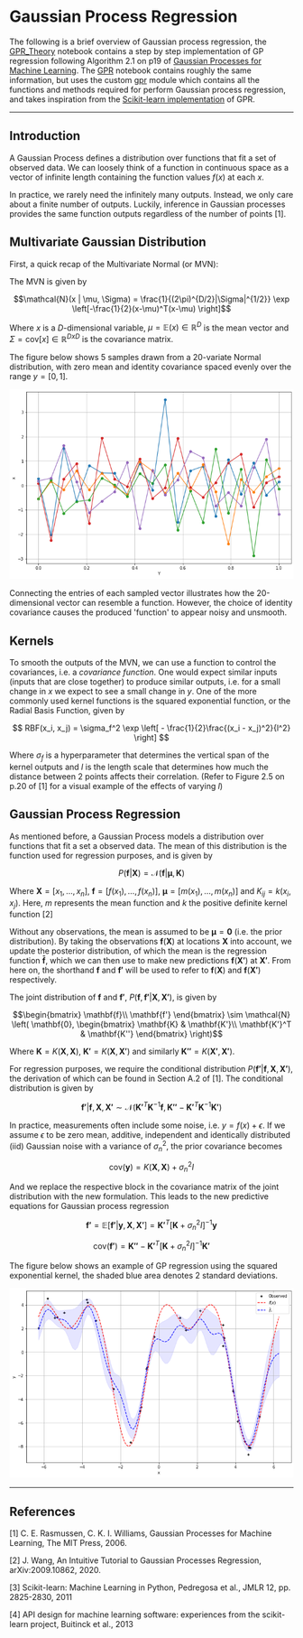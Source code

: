 # Gaussian Process Regression

The following is a brief overview of Gaussian process regression, the [GPR_Theory](GPR_Theory.ipynb) notebook contains a step by step implementation of GP regression following Algorithm 2.1 on p19 of [Gaussian Processes for Machine Learning](https://gaussianprocess.org/gpml/). The [GPR](GPR.ipynb) notebook contains roughly the same information, but uses the custom [gpr](gpr/gpr.py) module which contains all the functions and methods required for perform Gaussian process regression, and takes inspiration from the [Scikit-learn implementation](https://scikit-learn.org/stable/modules/generated/sklearn.gaussian_process.GaussianProcessRegressor.html) of GPR.

---

## Introduction

A Gaussian Process defines a distribution over functions that fit a set of observed data. We can loosely think of a function in continuous space as a vector of infinite length containing the function values $f(x)$ at each $x$.

In practice, we rarely need the infinitely many outputs. Instead, we only care about a finite number of outputs. Luckily, inference in Gaussian processes provides the same function outputs regardless of the number of points [1].


## Multivariate Gaussian Distribution
First, a quick recap of the Multivariate Normal (or MVN):

The MVN is given by

$$\mathcal{N}(x | \mu, \Sigma) = \frac{1}{(2\pi)^{D/2}|\Sigma|^{1/2}} \exp \left[-\frac{1}{2}(x-\mu)^T(x-\mu) \right]$$

Where $x$ is a $D$-dimensional variable, $\mu = \mathbb{E}(x) \in \mathbb{R}^D$ is the mean vector and $\Sigma = \text{cov}[x] \in \mathbb{R}^{DxD}$ is the covariance matrix.

The figure below shows 5 samples drawn from a 20-variate Normal distribution, with zero mean and identity covariance spaced evenly over the range $y=[0, 1]$.

<p align="center">
  <img src="figures/20VN.png" alt="20VN Samples"/>
</p>

Connecting the entries of each sampled vector illustrates how the 20-dimensional vector can resemble a function. However, the choice of identity covariance causes the produced 'function' to appear noisy and unsmooth.

## Kernels

To smooth the outputs of the MVN, we can use a function to control the covariances, i.e. a _covariance function_. One would expect similar inputs (inputs that are close together) to produce similar outputs, i.e. for a small change in $x$ we expect to see a small change in $y$. One of the more commonly used kernel functions is the squared exponential function, or the Radial Basis Function, given by

$$ RBF(x_i, x_j) = \sigma_f^2 \exp \left[ - \frac{1}{2}\frac{(x_i - x_j)^2}{l^2} \right] $$

Where $\sigma_f$ is a hyperparameter that determines the vertical span of the kernel outputs and $l$ is the length scale that determines how much the distance between 2 points affects their correlation. (Refer to Figure 2.5 on p.20 of [1] for a visual example of the effects of varying $l$)

## Gaussian Process Regression

As mentioned before, a Gaussian Process models a distribution over functions that fit a set a observed data. The mean of this distribution is the function used for regression purposes, and is given by

$$ P(\mathbf{f}|\mathbf{X}) = \mathcal{N}(\mathbf{f}| \mathbf{\mu}, \mathbf{K})$$

Where $\mathbf{X} = [x_1, \dots, x_n ]$, $\mathbf{f}=[f(x_1),\dots, f(x_n)]$, $\mathbf{\mu} = [m(x_1), \dots, m(x_n)]$ and $K_{ij} = k(x_i, x_j)$. Here, $m$ represents the mean function and $k$ the positive definite kernel function [2]

Without any observations, the mean is assumed to be $\mathbf{\mu} = \mathbf{0}$ (i.e. the prior distribution). By taking the observations $\mathbf{f}(\mathbf{X})$ at locations $\mathbf{X}$ into account, we update the posterior distribution, of which the mean is the regression function $\mathbf{\bar{f}}$, which we can then use to make new predictions $\mathbf{f}(\mathbf{X'})$ at $\mathbf{X'}$. From here on, the shorthand $\mathbf{f}$ and $\mathbf{f'}$ will be used to refer to $\mathbf{f}(\mathbf{X})$ and $\mathbf{f}(\mathbf{X'})$ respectively.

The joint distribution of $\mathbf{f}$ and $\mathbf{f'}$, $P(\mathbf{f}, \mathbf{f'}| \mathbf{X}, \mathbf{X'})$, is given by

$$\begin{bmatrix}
\mathbf{f}\\
\mathbf{f'}
\end{bmatrix}  \sim \mathcal{N} \left( \mathbf{0},
\begin{bmatrix}
\mathbf{K} & \mathbf{K'}\\
\mathbf{K'}^T & \mathbf{K''}
\end{bmatrix} 
\right)$$

Where $\mathbf{K} = K(\mathbf{X}, \mathbf{X})$, $\mathbf{K'} = K(\mathbf{X}, \mathbf{X'})$ and similarly $\mathbf{K''} = K(\mathbf{X'}, \mathbf{X'})$.

For regression purposes, we require the conditional distribution $P(\mathbf{f'}| \mathbf{f}, \mathbf{X}, \mathbf{X'})$, the derivation of which can be found in Section A.2 of [1]. The conditional distribution is given by

$$
\mathbf{f'}| \mathbf{f}, \mathbf{X}, \mathbf{X'}  \sim \mathcal{N}\left(\mathbf{K'}^T \mathbf{K}^{-1} \mathbf{f}, \mathbf{K''} - \mathbf{K'}^T \mathbf{K}^{-1} \mathbf{K'}\right)
$$

In practice, measurements often include some noise, i.e. $y = f(x) + \epsilon$. If we assume $\epsilon$ to be zero mean, additive, independent and identically distributed (iid) Gaussian noise with a variance of $\sigma_n^2$, the prior covariance becomes

$$\text{cov}(\mathbf{y}) = K(\mathbf{X}, \mathbf{X}) + \sigma_n^2 I$$

And we replace the respective block in the covariance matrix of the joint distribution with the new formulation. This leads to the new predictive equations for Gaussian process regression

$$
\mathbf{f'} = \mathbb{E}[\mathbf{f'} | \mathbf{y}, \mathbf{X}, \mathbf{X'}] = \mathbf{K'}^T [\mathbf{K} + \sigma_n^2 I]^{-1} \mathbf{y}
$$


$$
\text{cov}(\mathbf{f'}) = \mathbf{K''} - \mathbf{K'}^T [\mathbf{K} + \sigma_n^2 I]^{-1} \mathbf{K'}
$$

The figure below shows an example of GP regression using the squared exponential kernel, the shaded blue area denotes 2 standard deviations.

<p align="center">
  <img src="figures/gpr.png" alt="GP regression example"/>
</p>

---

## References

[1]  C. E. Rasmussen, C. K. I. Williams, Gaussian Processes for Machine
Learning, The MIT Press, 2006.

[2]  J. Wang, An Intuitive Tutorial to Gaussian Processes Regression, arXiv:2009.10862, 2020.

[3] Scikit-learn: Machine Learning in Python, Pedregosa et al., JMLR 12, pp. 2825-2830, 2011

[4] API design for machine learning software: experiences from the scikit-learn project, Buitinck et al., 2013